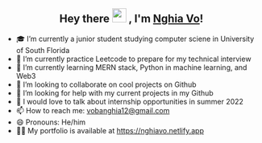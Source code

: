 <h2 align="center">
  Hey there <img src="https://media.giphy.com/media/hvRJCLFzcasrR4ia7z/giphy.gif" width="28"> ,
    I'm <a href="">Nghia Vo</a>! 
</h2>

- 🎓 I’m currently a junior student studying computer sciene in University of South Florida
- 🔭 I’m currently practice Leetcode to prepare for my technical interview
- 🌱 I’m currently learning MERN stack, Python in machine learning, and Web3
- 👯 I’m looking to collaborate on cool projects on Github
- 🤔 I’m looking for help with my current projects in my Github
- 💬 I would love to talk about internship opportunities in summer 2022
- 📫 How to reach me: vobanghia12@gmail.com
- 😄 Pronouns: He/him
- 👨‍💻 My portfolio is available at https://nghiavo.netlify.app

